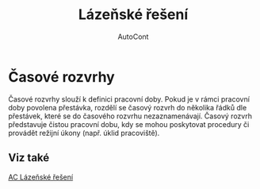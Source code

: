 ﻿---
    title: "Lázeňské řešení"
    author: AutoCont
    ms.date: 04/30/2018
    ms.topic: article
    ms.prod: dynamics-nav-2017
    ms.contentlocale: cs-cz
    ms.lasthandoff: 04/30/2018
---

# Časové rozvrhy
Časové rozvrhy slouží k definici pracovní doby. Pokud je v rámci pracovní doby povolena přestávka, rozdělí se časový rozvrh do několika řádků dle přestávek, které se do časového rozvrhu nezaznamenávají. Časový rozvrh představuje čistou pracovní dobu, kdy se mohou poskytovat procedury či provádět režijní úkony (např. úklid pracoviště). 

## <a name="see-also"></a>Viz také
[AC Lázeňské řešení](ac-spa-solution.md)